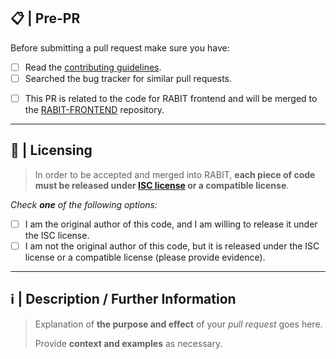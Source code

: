 <!--
# Please follow the guide below:
> You will be asked some questions, please read them carefully and answer honestly.
> Check all relevant boxes relevant to your pull request by adding an x to the square brackets: ([ ] => [x]).
> Use the preview tab to see what your pull request will actually look like.
-->

## 📋 | Pre-PR

Before submitting a pull request make sure you have:

- [ ] Read the [contributing guidelines](https://fit3170-fy-project-7.github.io/RABIT-DOCS/dev-guide/contributing.html).
- [ ] Searched the bug tracker for similar pull requests.

<!--
Please ensure that you opened a pull request to the correct repository. Otherwise your PR may be closed or ignored.

Frontend: https://github.com/FIT3170-FY-Project-7/RABIT-FRONTEND
Backend: https://github.com/FIT3170-FY-Project-7/RABIT-BACKEND
Common: https://github.com/FIT3170-FY-Project-7/RABIT-COMMON
Documentation: https://github.com/FIT3170-FY-Project-7/RABIT-DOCS

If your PR spans over multiple repositories, open a separate PR in each of them and mention the PRs in the additional context section below.
-->

- [ ] This PR is related to the code for RABIT frontend and will be merged to the [RABIT-FRONTEND](https://github.com/FIT3170-FY-Project-7/RABIT-FRONTEND) repository.

---

## 📄 | Licensing

> In order to be accepted and merged into RABIT, **each piece of code must be released under [ISC license](https://github.com/FIT3170-FY-Project-7/RABIT-FRONTEND/blob/main/LICENSE.md) or a compatible license**.

_Check **one** of the following options:_

- [ ] I am the original author of this code, and I am willing to release it under the ISC license.
- [ ] I am not the original author of this code, but it is released under the ISC license or a compatible license (please provide evidence).

---

## ℹ️ | Description / Further Information

> Explanation of **the purpose and effect** of your _pull request_ goes here.
>
> Provide **context and examples** as necessary.

<!-- WRITE YOUR DESCRIPTION BELOW THIS COMMENT -->
